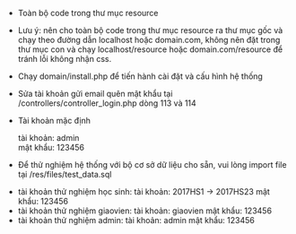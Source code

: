 - Toàn bộ code trong thư mục resource
- Lưu ý: nên cho toàn bộ code trong thư mục resource ra thư mục gốc và chạy theo đường dẫn localhost hoặc domain.com, không nên đặt trong thư mục con và chạy localhost/resource hoặc domain.com/resource để tránh lỗi không nhận css.
- Chạy domain/install.php để tiến hành cài đặt và cấu hình hệ thống
- Sửa tài khoản gửi email quên mật khẩu tại /controllers/controller_login.php dòng 113 và 114
- Tài khoản mặc định

	tài khoản: admin	
	mật khẩu: 123456
- Để thử nghiệm hệ thống với bộ cơ sở dữ liệu cho sẵn, vui lòng import file tại /res/files/test_data.sql
+ tài khoản thử nghiệm học sinh: 
		tài khoản: 2017HS1 -> 2017HS23
		mật khẩu: 123456
+ tài khoản thử nghiệm giaovien: 
		tài khoản: giaovien
		mật khẩu: 123456
+ tài khoản thử nghiệm admin: 
		tài khoản: admin
		mật khẩu: 123456